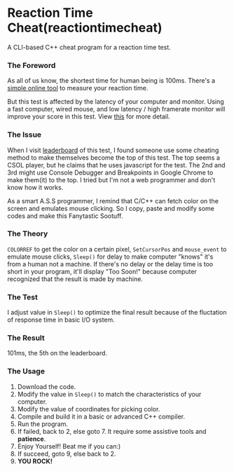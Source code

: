 # Reaction Time Cheat(reactiontimecheat)
A CLI-based C++ cheat program for a reaction time test.

### The Foreword
As all of us know, the shortest time for human being is 100ms. There's a [simple online tool](https://www.humanbenchmark.com/tests/reactiontime) to measure your reaction time.

But this test is affected by the latency of your computer and monitor. Using a fast computer, wired mouse, and low latency / high framerate monitor will improve your score in this test. View [this](https://www.humanbenchmark.com/tests/reactiontime/statistics) for more detail.

### The Issue
When I visit [leaderboard](https://www.humanbenchmark.com/tests/reactiontime/leaderboard) of this test, I found someone use some cheating method to make themselves become the top of this test. The top seems a CSOL player, but he claims that he uses javascript for the test. The 2nd and 3rd might use Console Debugger and Breakpoints in Google Chrome to make them(it) to the top. I tried but I'm not a web programmer and don't know how it works.

As a smart A.S.S programmer, I remind that C/C++ can fetch color on the screen and emulates mouse clicking. So I copy, paste and modify some codes and make this Fanytastic Sootuff. 

### The Theory
`COLORREF` to get the color on a certain pixel, `SetCursorPos` and `mouse_event` to emulate mouse clicks, `Sleep()` for delay to make computer "knows" it's from a human not a machine. If there's no delay or the delay time is too short in your program, it'll display  "Too Soon!"  because computer recognized that the result is made by machine.

### The Test
I adjust value in `Sleep()` to optimize the final result because of the fluctation of response time in basic I/O system.

### The Result
101ms, the 5th on the leaderboard.

### The Usage
1. Download the code.
2. Modify the value in `Sleep()` to match the characteristics of your computer.
2. Modify the value of coordinates for picking color.
2. Compile and build it in a basic or advanced C++ compiler.
3. Run the program.
4. If failed, back to 2, else goto 7. It require some assistive tools and **patience**.
5. Enjoy Yourself! Beat me if you can:)
6. If succeed, goto 9, else back to 2.
7. **YOU ROCK!**
